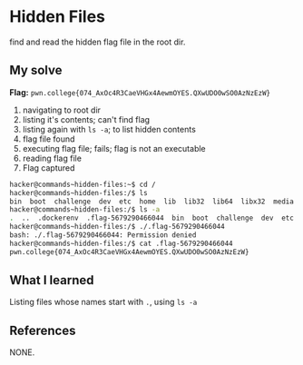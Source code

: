 



# Hidden Files
find and read the hidden flag file in the root dir.

## My solve
**Flag:** `pwn.college{074_AxOc4R3CaeVHGx4AewmOYES.QXwUDO0wSO0AzNzEzW}`

1. navigating to root dir
2. listing it's contents; can't find flag
3. listing again with `ls -a`; to list hidden contents
4. flag file found
5. executing flag file; fails; flag is not an executable
6. reading flag file
7. Flag captured

```bash
hacker@commands~hidden-files:~$ cd /
hacker@commands~hidden-files:/$ ls 
bin  boot  challenge  dev  etc  home  lib  lib32  lib64  libx32  media  mnt  nix  opt  proc  root  run  sbin  srv  sys  tmp  usr  var
hacker@commands~hidden-files:/$ ls -a
.  ..  .dockerenv  .flag-5679290466044  bin  boot  challenge  dev  etc  home  lib  lib32  lib64  libx32  media  mnt  nix  opt  proc  root  run  sbin  srv  sys  tmp  usr  var
hacker@commands~hidden-files:/$ ./.flag-5679290466044
bash: ./.flag-5679290466044: Permission denied
hacker@commands~hidden-files:/$ cat .flag-5679290466044
pwn.college{074_AxOc4R3CaeVHGx4AewmOYES.QXwUDO0wSO0AzNzEzW}
```

## What I learned
Listing files whose names start with `.`, using `ls -a`

## References 
NONE.